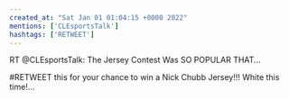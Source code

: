 ```yaml
---
created_at: "Sat Jan 01 01:04:15 +0000 2022"
mentions: ['CLEsportsTalk']
hashtags: ['RETWEET']
---
```


RT @CLEsportsTalk: The Jersey Contest Was SO POPULAR THAT... 

#RETWEET this for your chance to win a Nick Chubb Jersey!!! White this time!…
